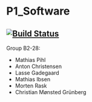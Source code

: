 # P1_Software
[![Build Status](https://travis-ci.org/anton-christensen/P1_Software.svg?branch=master)](https://travis-ci.org/anton-christensen/P1_Software)
-
Group B2-28:
  * Mathias Pihl
  * Anton Christensen
  * Lasse Gadegaard
  * Mathias Ibsen
  * Morten Rask
  * Christian Mønsted Grünberg
